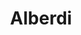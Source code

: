 ---
title: "Alberdi"
url: /ciudad-autonoma-de-buenos-aires/alberdi-avenida-juan-bautista-alberdi/
shop: Schreibwaren
---